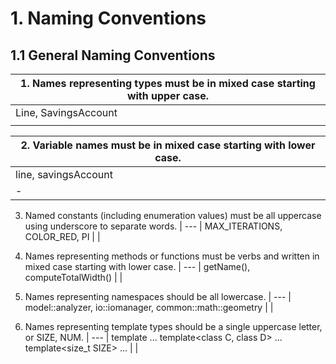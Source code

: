 # 1. Naming Conventions

## 1.1 General Naming Conventions


| 1. Names representing types must be in mixed case starting with upper case. |
| --- |
| Line, SavingsAccount |
| |


| 2. Variable names must be in mixed case starting with lower case. |
| --- |
|line, savingsAccount |
| - |

3. Named constants (including enumeration values) must be all uppercase using underscore to separate words. |
--- |
MAX_ITERATIONS, COLOR_RED, PI |
|

4. Names representing methods or functions must be verbs and written in mixed case starting with lower case. |
--- |
getName(), computeTotalWidth() |
|

5. Names representing namespaces should be all lowercase. |
--- |
model::analyzer, io::iomanager, common::math::geometry |
|

6. Names representing template types should be a single uppercase letter, or SIZE, NUM. |
--- |
template<class T> ...
template<class C, class D> ...
template<size_t SIZE> ... |
|